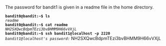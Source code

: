 The password for bandit1 is given in a readme file in the home directory.

**`bandit0@bandit:~$ ls`**  
*`readme`*  
**`bandit0@bandit:~$ cat readme`**  
*`NH2SXQwcBdpmTEzi3bvBHMM9H66vVXjL`*  
**`bandit0@bandit:~$ ssh bandit1@localhost -p 2220`**  
*`bandit1@localhost's password:`* NH2SXQwcBdpmTEzi3bvBHMM9H66vVXjL
